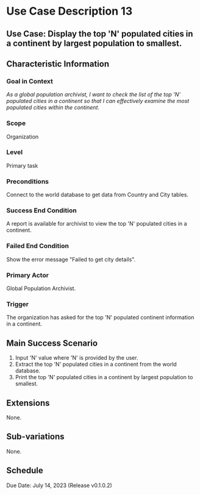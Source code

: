 # Use Case Description 13

## Use Case: Display the top 'N' populated cities in a continent by largest population to smallest. 

## Characteristic Information

### Goal in Context
*As a global population archivist, I want to check the list of the top 'N' populated cities in a continent so that I can effectively examine the most populated cities within the continent.*

### Scope
Organization

### Level
Primary task

### Preconditions
Connect to the world database to get data from Country and City tables.

### Success End Condition
A report is available for archivist to view the top 'N' populated cities in a continent. 

### Failed End Condition
Show the error message "Failed to get city details". 

### Primary Actor
Global Population Archivist. 

### Trigger
The organization has asked for the top 'N' populated continent information in a continent.

## Main Success Scenario
1. Input 'N' value where 'N' is provided by the user. 
2. Extract the top 'N' populated cities in a continent from the world database. 
2. Print the top 'N' populated cities in a continent by largest population to smallest. 

## Extensions
None.

## Sub-variations
None.

## Schedule
Due Date: July 14, 2023 (Release v0.1.0.2)

